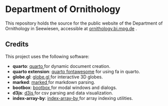 
# Department of Ornithology

This repository holds the source for the public website of the Department of Ornithology in Seewiesen, accessible at [ornithology.bi.mpg.de](http://ornithology.bi.mpg.de) . 

## Credits

This project uses the following software:

* **quarto**: [quarto ](https://quarto.org/) for dynamic document creation.
* **quarto extension**: [quarto fontawesome](https://github.com/quarto-ext/fontawesome) for using fa in quarto.
* **globe.gl**: [globe.gl ](https://globe.gl/) for interactive 3D globes.
* **marked**: [marked ](https://marked.js.org/) for markdown parsing.
* **bootbox**: [bootbox ](https://bootboxjs.com/) for modal windows and dialogs.
* **d3js**: [d3js ](https://d3js.org) for csv parsing and data visualization.
* **index-array-by**: [index-array-by ](https://github.com/jsocke/index-array-by) for array indexing utilities.
